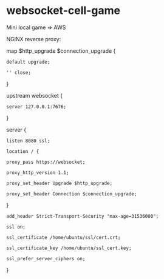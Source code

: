 # websocket-cell-game
Mini local game => AWS


NGINX reverse proxy:


map $http_upgrade $connection_upgrade {

    default upgrade;

    '' close;
}

upstream websocket {

    server 127.0.0.1:7676;

}

server {

    listen 8080 ssl;
    
    location / {
    
    proxy_pass https://websocket;
    
    proxy_http_version 1.1;
    
    proxy_set_header Upgrade $http_upgrade;
    
    proxy_set_header Connection $connection_upgrade;
    
}

    add_header Strict-Transport-Security "max-age=31536000";
    
    ssl on;
    
    ssl_certificate /home/ubuntu/ssl/cert.crt;
    
    ssl_certificate_key /home/ubuntu/ssl_cert.key;
    
    ssl_prefer_server_ciphers on;
    
    
}
